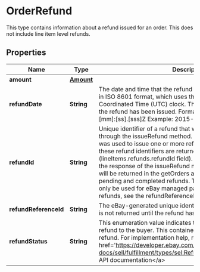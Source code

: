 

# OrderRefund

This type contains information about a refund issued for an order. This does not include line item level refunds.
## Properties

Name | Type | Description | Notes
------------ | ------------- | ------------- | -------------
**amount** | [**Amount**](Amount.md) |  |  [optional]
**refundDate** | **String** | The date and time that the refund was issued. This timestamp is in ISO 8601 format, which uses the 24-hour Universal Coordinated Time (UTC) clock. This field is not returned until the refund has been issued. Format: [YYYY]-[MM]-[DD]T[hh]:[mm]:[ss].[sss]Z Example: 2015-08-04T19:09:02.768Z |  [optional]
**refundId** | **String** | Unique identifier of a refund that was initiated for an order through the issueRefund method. If the issueRefund method was used to issue one or more refunds at the line item level, these refund identifiers are returned at the line item level instead (lineItems.refunds.refundId field). A refundId value is returned in the response of the issueRefund method, and this same value will be returned in the getOrders and getOrders responses for pending and completed refunds. The issueRefund method can only be used for eBay managed payment orders. For other refunds, see the refundReferenceId field. |  [optional]
**refundReferenceId** | **String** | The eBay-generated unique identifier for the refund. This field is not returned until the refund has been issued. |  [optional]
**refundStatus** | **String** | This enumeration value indicates the current status of the refund to the buyer. This container is always returned for each refund. For implementation help, refer to &lt;a href&#x3D;&#39;https://developer.ebay.com/api-docs/sell/fulfillment/types/sel:RefundStatusEnum&#39;&gt;eBay API documentation&lt;/a&gt; |  [optional]



